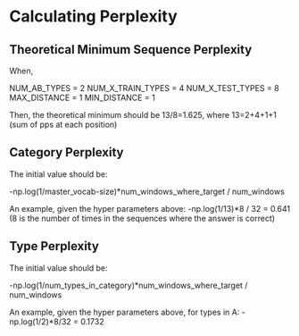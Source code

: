 
# Calculating Perplexity 

## Theoretical Minimum Sequence Perplexity

When,

NUM_AB_TYPES = 2
NUM_X_TRAIN_TYPES = 4
NUM_X_TEST_TYPES = 8
MAX_DISTANCE = 1
MIN_DISTANCE = 1

Then, the theoretical minimum should be 13/8=1.625, where 13=2+4+1+1 (sum of pps at each position)


## Category Perplexity 

The initial value should be:

-np.log(1/master_vocab-size)*num_windows_where_target / num_windows

An example, given the hyper parameters above:
-np.log(1/13)*8 / 32 = 0.641
(8 is the number of times in the sequences where the answer is correct)

## Type Perplexity

The initial value should be:

-np.log(1/num_types_in_category)*num_windows_where_target / num_windows


An example, given the hyper parameters above, for types in A:
-np.log(1/2)*8/32 = 0.1732


